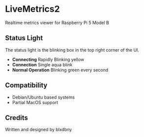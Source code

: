 # LiveMetrics2 
Realtime metrics viewer for Raspberry Pi 5 Model B 


## Status Light 
The status light is the blinking box in the top right corner of the UI. 

- **Connecting** Rapidly Blinking yellow
- **Connection** Single aqua blink
- **Normal Operation** Blinking green every second

## Compatibility 
* Debian/Ubuntu based systems
* Partial MacOS support

## Credits 
Written and designed by blxdbny